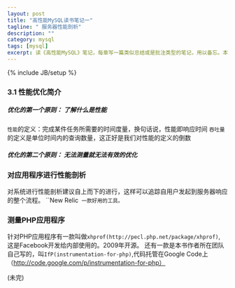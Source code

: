 ```yaml
---
layout: post
title: "高性能MySQL读书笔记一"
tagline: " 服务器性能剖析"
description: ""
category: mysql
tags: [mysql]
excerpt: 读《高性能MySQL》笔记，每章写一篇类似总结或是批注类型的笔记，用以备忘。本章节的专题是：服务器性能优化。
---
```

{% include JB/setup %}


### 3.1 性能优化简介

##### 优化的第一个原则： 了解什么是性能
`性能`的定义：完成某件任务所需要的时间度量，换句话说，性能即响应时间
`吞吐量`的定义是单位时间内的查询数量，这正好是我们对性能的定义的倒数


##### 优化的第二个原则： 无法测量就无法有效的优化


### 对应用程序进行性能剖析
对系统进行性能剖析建议自上而下的进行，这样可以追踪自用户发起到服务器响应的整个流程。
``New Relic` 一款好用的工具。`

### 测量PHP应用程序

针对PHP应用程序有一款叫做`xhprof(http://pecl.php.net/package/xhprof)`, 这是Facebook开发给内部使用的。2009年开源。
还有一款是本书作者所在团队自己写的，叫`IfP(instrumentation-for-php)`,代码托管在Google Code上（http://code.google.com/p/instrumentation-for-php）






(未完)
